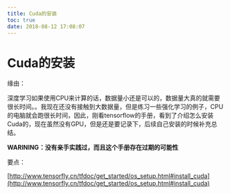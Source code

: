 ```yaml
---
title: Cuda的安装
toc: true
date: 2018-08-12 17:08:07
---
```

# Cuda的安装

缘由：

深度学习如果使用CPU来计算的话，数据量小还是可以的，数据量大真的就需要很长时间。。我现在还没有接触到大数据量，但是练习一些强化学习的例子，CPU的电脑就会跑很长时间，因此，刚看tensorflow的手册，看到了介绍怎么安装Cuda的，现在虽然没有GPU，但是还是要记录下，后续自己安装的时候补充总结。

**WARINING：没有亲手实践过，而且这个手册存在过期的可能性**

要点：

[http://www.tensorfly.cn/tfdoc/get_started/os_setup.html#install_cuda](http://www.tensorfly.cn/tfdoc/get_started/os_setup.html#install_cuda)
